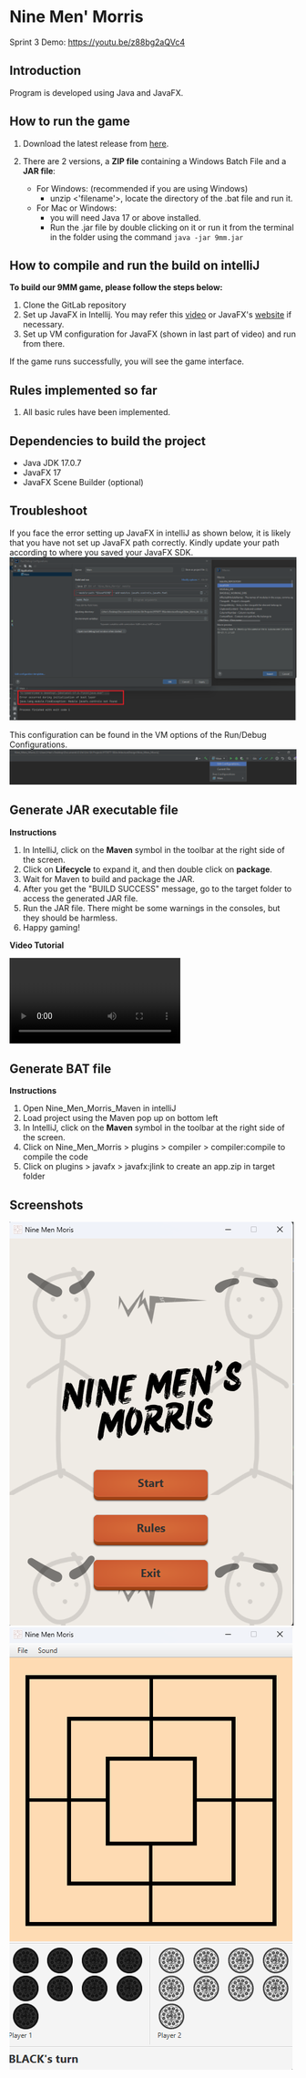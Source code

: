 # Nine Men' Morris
Sprint 3 Demo: https://youtu.be/z88bg2aQVc4

## Introduction
Program is developed using Java and JavaFX.


## How to run the game
1. Download the latest release from [here](https://git.infotech.monash.edu/fit3077-s1-2023/MA_Thursday4pm_Team6/project/-/tree/main/Sprint%203/Releases).

2. There are 2 versions, a **ZIP file** containing a Windows Batch File and a **JAR file**:
   - For Windows: (recommended if you are using Windows)
     - unzip <'filename'>, locate the directory of the .bat file and run it. 
   - For Mac or Windows:
     - you will need Java 17 or above installed. 
     - Run the .jar file by double clicking on it or run it from the terminal in the folder using the command `java -jar 9mm.jar`


## How to compile and run the build on intelliJ
**To build our 9MM game, please follow the steps below:**
1. Clone the GitLab repository
2. Set up JavaFX in Intellij. You may refer this [video](https://www.google.com/url?sa=t&rct=j&q=&esrc=s&source=web&cd=&cad=rja&uact=8&ved=2ahUKEwiAxeq42Mn-AhXk1TgGHWZkCUAQwqsBegQICBAF&url=https%3A%2F%2Fwww.youtube.com%2Fwatch%3Fv%3DIvsvjUq38Jc&usg=AOvVaw0gUcKQI4-TAIw965WQCYux) or JavaFX's [website](https://openjfx.io/openjfx-docs/) if necessary.
3. Set up VM configuration for JavaFX (shown in last part of video) and run from there.

If the game runs successfully, you will see the game interface.

## Rules implemented so far
1. All basic rules have been implemented.

## Dependencies to build the project
- Java JDK 17.0.7
- JavaFX 17
- JavaFX Scene Builder (optional)

## Troubleshoot
If you face the error setting up JavaFX in intelliJ as shown below, it is likely that you have not set up JavaFX path correctly. Kindly update your path according to 
where you saved your JavaFX SDK.
![troubleshoot.png](res%2Ftroubleshoot.png)

This configuration can be found in the VM options of the Run/Debug Configurations.
![troubleshoot1.png](res%2Ftroubleshoot1.png)

## Generate JAR executable  file

**Instructions**

1. In IntelliJ, click on the **Maven** symbol in the toolbar at the right side of the screen.
2. Click on **Lifecycle** to expand it, and then double click on **package**.
3. Wait for Maven to build and package the JAR.
4. After you get the "BUILD SUCCESS" message, go to the target folder to access the generated JAR file.
5. Run the JAR file. There might be some warnings in the consoles, but they should be harmless.
6. Happy gaming!

**Video Tutorial**

![](res/generate-jar-maven.mp4)



## Generate BAT file

**Instructions**

1. Open Nine_Men_Morris_Maven in intelliJ
2. Load project using the Maven pop up on bottom left
3. In IntelliJ, click on the **Maven** symbol in the toolbar at the right side of the screen.
4. Click on Nine_Men_Morris > plugins > compiler > compiler:compile to compile the code
5. Click on plugins > javafx > javafx:jlink to create an app.zip in target folder


## Screenshots
<img src="res/9mm_cover.png" alt="9MM Main menu Screenshot"/>
<img src="res/ingame_screenshot.png" alt="9MM in game Screenshot"/>




